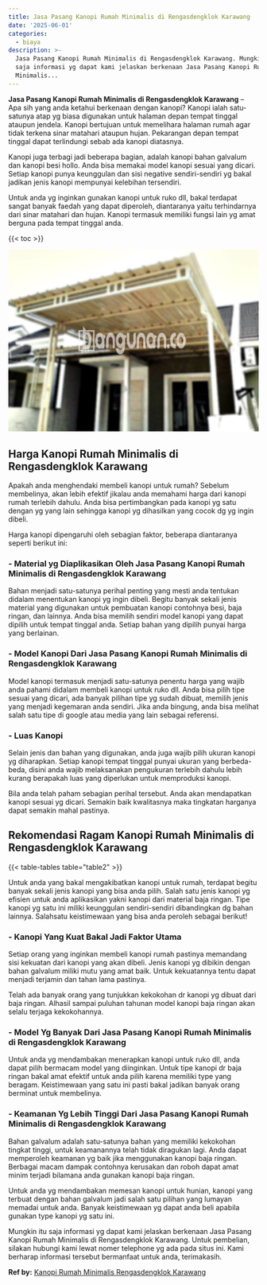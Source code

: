 ```yaml
---
title: Jasa Pasang Kanopi Rumah Minimalis di Rengasdengklok Karawang
date: '2025-06-01'
categories:
  - biaya
description: >-
  Jasa Pasang Kanopi Rumah Minimalis di Rengasdengklok Karawang. Mungkin itu
  saja informasi yg dapat kami jelaskan berkenaan Jasa Pasang Kanopi Rumah
  Minimalis...
---
```


**Jasa Pasang Kanopi Rumah Minimalis di Rengasdengklok Karawang** – Apa sih yang anda ketahui berkenaan dengan kanopi? Kanopi ialah satu-satunya atap yg biasa digunakan untuk halaman depan tempat tinggal ataupun jendela. Kanopi bertujuan untuk memelihara halaman rumah agar tidak terkena sinar matahari ataupun hujan. Pekarangan depan tempat tinggal dapat terlindungi sebab ada kanopi diatasnya.

Kanopi juga terbagi jadi beberapa bagian, adalah kanopi bahan galvalum dan kanopi besi hollo. Anda bisa memakai model kanopi sesuai yang dicari. Setiap kanopi punya keunggulan dan sisi negative sendiri-sendiri yg bakal jadikan jenis kanopi mempunyai kelebihan tersendiri.

Untuk anda yg inginkan gunakan kanopi untuk ruko dll, bakal terdapat sangat banyak faedah yang dapat diperoleh, diantaranya yaitu terhindarnya dari sinar matahari dan hujan. Kanopi termasuk memiliki fungsi lain yg amat berguna pada tempat tinggal anda.

{{< toc >}}

![Jasa Pasang Kanopi Rumah Minimalis di Rengasdengklok Karawang](/images/harga-kanopi-minimalis-17.png)

## Harga Kanopi Rumah Minimalis di Rengasdengklok Karawang

Apakah anda menghendaki membeli kanopi untuk rumah? Sebelum membelinya, akan lebih efektif jikalau anda memahami harga dari kanopi rumah terlebih dahulu. Anda bisa pertimbangkan pada kanopi yg satu dengan yg yang lain sehingga kanopi yg dihasilkan yang cocok dg yg ingin dibeli.

Harga kanopi dipengaruhi oleh sebagian faktor, beberapa diantaranya seperti berikut ini:

### \- Material yg Diaplikasikan Oleh Jasa Pasang Kanopi Rumah Minimalis di Rengasdengklok Karawang

Bahan menjadi satu-satunya perihal penting yang mesti anda tentukan didalam menentukan kanopi yg ingin dibeli. Begitu banyak sekali jenis material yang digunakan untuk pembuatan kanopi contohnya besi, baja ringan, dan lainnya. Anda bisa memilih sendiri model kanopi yang dapat dipilih untuk tempat tinggal anda. Setiap bahan yang dipilih punyai harga yang berlainan.

### \- Model Kanopi Dari Jasa Pasang Kanopi Rumah Minimalis di Rengasdengklok Karawang

Model kanopi termasuk menjadi satu-satunya penentu harga yang wajib anda pahami didalam membeli kanopi untuk ruko dll. Anda bisa pilih tipe sesuai yang dicari, ada banyak pilihan tipe yg sudah dibuat, memilih jenis yang menjadi kegemaran anda sendiri. Jika anda bingung, anda bisa melihat salah satu tipe di google atau media yang lain sebagai referensi.

### \- Luas Kanopi

Selain jenis dan bahan yang digunakan, anda juga wajib pilih ukuran kanopi yg diharapkan. Setiap kanopi tempat tinggal punyai ukuran yang berbeda-beda, disini anda wajib melaksanakan pengukuran terlebih dahulu lebih kurang berapakah luas yang diperlukan untuk memproduksi kanopi.

Bila anda telah paham sebagian perihal tersebut. Anda akan mendapatkan kanopi sesuai yg dicari. Semakin baik kwalitasnya maka tingkatan harganya dapat semakin mahal pastinya.

## Rekomendasi Ragam Kanopi Rumah Minimalis di Rengasdengklok Karawang

{{< table-tables table="table2" >}}

Untuk anda yang bakal mengakibatkan kanopi untuk rumah, terdapat begitu banyak sekali jenis kanopi yang bisa anda pilih. Salah satu jenis kanopi yg efisien untuk anda aplikasikan yakni kanopi dari material baja ringan. Tipe kanopi yg satu ini miliki keunggulan sendiri-sendiri dibandingkan dg bahan lainnya. Salahsatu keistimewaan yang bisa anda peroleh sebagai berikut!

### \- Kanopi Yang Kuat Bakal Jadi Faktor Utama

Setiap orang yang inginkan membeli kanopi rumah pastinya memandang sisi kekuatan dari kanopi yang akan dibeli. Jenis kanopi yg dibikin dengan bahan galvalum miliki mutu yang amat baik. Untuk kekuatannya tentu dapat menjadi terjamin dan tahan lama pastinya.

Telah ada banyak orang yang tunjukkan kekokohan dr kanopi yg dibuat dari baja ringan. Alhasil sampai puluhan tahunan model kanopi baja ringan akan selalu terjaga kekokohannya.

### \- Model Yg Banyak Dari Jasa Pasang Kanopi Rumah Minimalis di Rengasdengklok Karawang

Untuk anda yg mendambakan menerapkan kanopi untuk ruko dll, anda dapat pilih bermacam model yang diinginkan. Untuk tipe kanopi dr baja ringan bakal amat efektif untuk anda pilih karena memiliki type yang beragam. Keistimewaan yang satu ini pasti bakal jadikan banyak orang berminat untuk membelinya.

### \- Keamanan Yg Lebih Tinggi Dari Jasa Pasang Kanopi Rumah Minimalis di Rengasdengklok Karawang

Bahan galvalum adalah satu-satunya bahan yang memiliki kekokohan tingkat tinggi, untuk keamanannya telah tidak diragukan lagi. Anda dapat memperoleh keamanan yg baik jika menggunakan kanopi baja ringan. Berbagai macam dampak contohnya kerusakan dan roboh dapat amat minim terjadi bilamana anda gunakan kanopi baja ringan.

Untuk anda yg mendambakan memesan kanopi untuk hunian, kanopi yang terbuat dengan bahan galvalum jadi salah satu pilihan yang lumayan memadai untuk anda. Banyak keistimewaan yg dapat anda beli apabila gunakan type kanopi yg satu ini.

Mungkin itu saja informasi yg dapat kami jelaskan berkenaan Jasa Pasang Kanopi Rumah Minimalis di Rengasdengklok Karawang. Untuk pembelian, silakan hubungi kami lewat nomer telephone yg ada pada situs ini. Kami berharap informasi tersebut bermanfaat untuk anda, terimakasih.

**Ref by:**  [Kanopi Rumah Minimalis Rengasdengklok Karawang](https://id.wikipedia.org/wiki/Kanopi)
